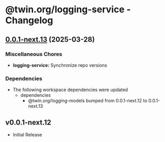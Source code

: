 # @twin.org/logging-service - Changelog

## [0.0.1-next.13](https://github.com/twinfoundation/logging/compare/logging-service-v0.0.1-next.12...logging-service-v0.0.1-next.13) (2025-03-28)


### Miscellaneous Chores

* **logging-service:** Synchronize repo versions


### Dependencies

* The following workspace dependencies were updated
  * dependencies
    * @twin.org/logging-models bumped from 0.0.1-next.12 to 0.0.1-next.13

## v0.0.1-next.12

- Initial Release

